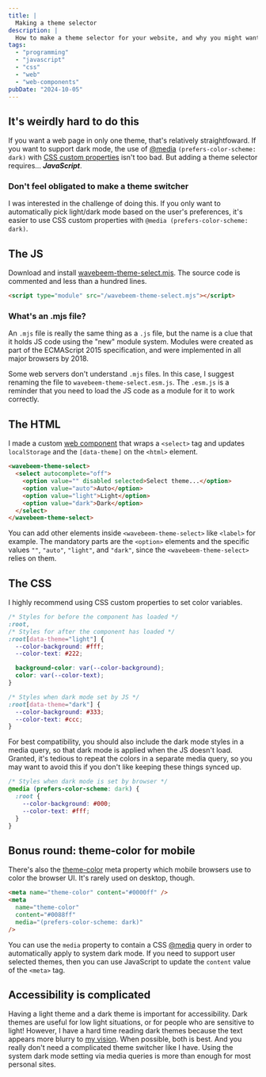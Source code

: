 ```yaml
---
title: |
  Making a theme selector
description: |
  How to make a theme selector for your website, and why you might want to have more than one theme.
tags:
  - "programming"
  - "javascript"
  - "css"
  - "web"
  - "web-components"
pubDate: "2024-10-05"
---
```


## It's weirdly hard to do this

If you want a web page in only one theme, that's relatively straightfoward. If
you want to support dark mode, the use of
[@media](https://developer.mozilla.org/en-US/docs/Web/CSS/@media)
`(prefers-color-scheme: dark)` with
[CSS custom properties](https://developer.mozilla.org/en-US/docs/Web/CSS/--*)
isn't too bad. But adding a theme selector requires... **_JavaScript_**.

<aside class="infobox">

### Don't feel obligated to make a theme switcher

I was interested in the challenge of doing this. If you only want to
automatically pick light/dark mode based on the user's preferences, it's easier
to use CSS custom properties with `@media (prefers-color-scheme: dark)`.

</aside>

## The JS

Download and install [wavebeem-theme-select.mjs](/wavebeem-theme-select.mjs).
The source code is commented and less than a hundred lines.

```html
<script type="module" src="/wavebeem-theme-select.mjs"></script>
```

<aside class="infobox">

### What's an .mjs file?

An `.mjs` file is really the same thing as a `.js` file, but the name is a clue
that it holds JS code using the "new" module system. Modules were created as
part of the ECMAScript 2015 specification, and were implemented in all major
browsers by 2018.

Some web servers don't understand `.mjs` files. In this case, I suggest renaming
the file to `wavebeem-theme-select.esm.js`. The `.esm.js` is a reminder that you
need to load the JS code as a module for it to work correctly.

</aside>

## The HTML

I made a custom
[web component](https://developer.mozilla.org/en-US/docs/Web/API/Web_components)
that wraps a `<select>` tag and updates `localStorage` and the `[data-theme]` on
the `<html>` element.

```html
<wavebeem-theme-select>
  <select autocomplete="off">
    <option value="" disabled selected>Select theme...</option>
    <option value="auto">Auto</option>
    <option value="light">Light</option>
    <option value="dark">Dark</option>
  </select>
</wavebeem-theme-select>
```

You can add other elements inside `<wavebeem-theme-select>` like `<label>` for
example. The mandatory parts are the `<option>` elements and the specific values
`""`, `"auto"`, `"light"`, and `"dark"`, since the `<wavebeem-theme-select>`
relies on them.

## The CSS

I highly recommend using CSS custom properties to set color variables.

```css
/* Styles for before the component has loaded */
:root,
/* Styles for after the component has loaded */
:root[data-theme="light"] {
  --color-background: #fff;
  --color-text: #222;

  background-color: var(--color-background);
  color: var(--color-text);
}

/* Styles when dark mode set by JS */
:root[data-theme="dark"] {
  --color-background: #333;
  --color-text: #ccc;
}
```

For best compatibility, you should also include the dark mode styles in a media
query, so that dark mode is applied when the JS doesn't load. Granted, it's
tedious to repeat the colors in a separate media query, so you may want to avoid
this if you don't like keeping these things synced up.

```css
/* Styles when dark mode is set by browser */
@media (prefers-color-scheme: dark) {
  :root {
    --color-background: #000;
    --color-text: #fff;
  }
}
```

## Bonus round: theme-color for mobile

There's also the
[theme-color](https://developer.mozilla.org/en-US/docs/Web/HTML/Element/meta/name/theme-color)
meta property which mobile browsers use to color the browser UI. It's rarely
used on desktop, though.

```html
<meta name="theme-color" content="#0000ff" />
<meta
  name="theme-color"
  content="#0088ff"
  media="(prefers-color-scheme: dark)"
/>
```

You can use the `media` property to contain a CSS
[@media](https://developer.mozilla.org/en-US/docs/Web/CSS/@media) query in order
to automatically apply to system dark mode. If you need to support user selected
themes, then you can use JavaScript to update the `content` value of the
`<meta>` tag.

## Accessibility is complicated

Having a light theme and a dark theme is important for accessibility. Dark
themes are useful for low light situations, or for people who are sensitive to
light! However, I have a hard time reading dark themes because the text appears
more blurry to [my vision](https://en.wikipedia.org/wiki/Astigmatism). When
possible, both is best. And you really don't need a complicated theme switcher
like I have. Using the system dark mode setting via media queries is more than
enough for most personal sites.
